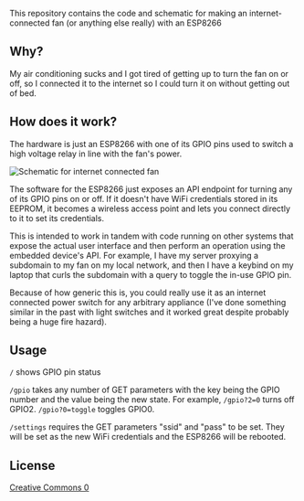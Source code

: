 This repository contains the code and schematic for making an internet-connected fan (or anything else really) with an ESP8266

## Why?

My air conditioning sucks and I got tired of getting up to turn the fan on or off, so I connected it to the internet so I could turn it on without getting out of bed.

## How does it work?

The hardware is just an ESP8266 with one of its GPIO pins used to switch a high voltage relay in line with the fan's power.

![Schematic for internet connected fan](https://git.benhaney.com/Ben/Fan/raw/branch/master/schematic.png)

The software for the ESP8266 just exposes an API endpoint for turning any of its GPIO pins on or off. If it doesn't have WiFi credentials stored in its EEPROM, it becomes a wireless access point and lets you connect directly to it to set its credentials.

This is intended to work in tandem with code running on other systems that expose the actual user interface and then perform an operation using the embedded device's API. For example, I have my server proxying a subdomain to my fan on my local network, and then I have a keybind on my laptop that curls the subdomain with a query to toggle the in-use GPIO pin.

Because of how generic this is, you could really use it as an internet connected power switch for any arbitrary appliance (I've done something similar in the past with light switches and it worked great despite probably being a huge fire hazard).

## Usage

`/` shows GPIO pin status

`/gpio` takes any number of GET parameters with the key being the GPIO number and the value being the new state. For example, `/gpio?2=0` turns off GPIO2. `/gpio?0=toggle` toggles GPIO0.

`/settings` requires the GET parameters "ssid" and "pass" to be set. They will be set as the new WiFi credentials and the ESP8266 will be rebooted.

## License

[Creative Commons 0](https://creativecommons.org/publicdomain/zero/1.0/)
